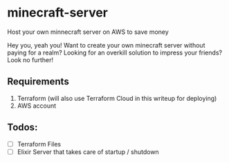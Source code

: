 # minecraft-server
Host your own minnecraft server on AWS to save money 


Hey you, yeah you! Want to create your own minecraft server without paying for a realm? Looking for an overkill solution to impress your friends? Look no further! 

## Requirements
1. Terraform (will also use Terraform Cloud in this writeup for deploying)
2. AWS account 

## Todos:
- [ ] Terraform Files
- [ ] Elixir Server that takes care of startup / shutdown

